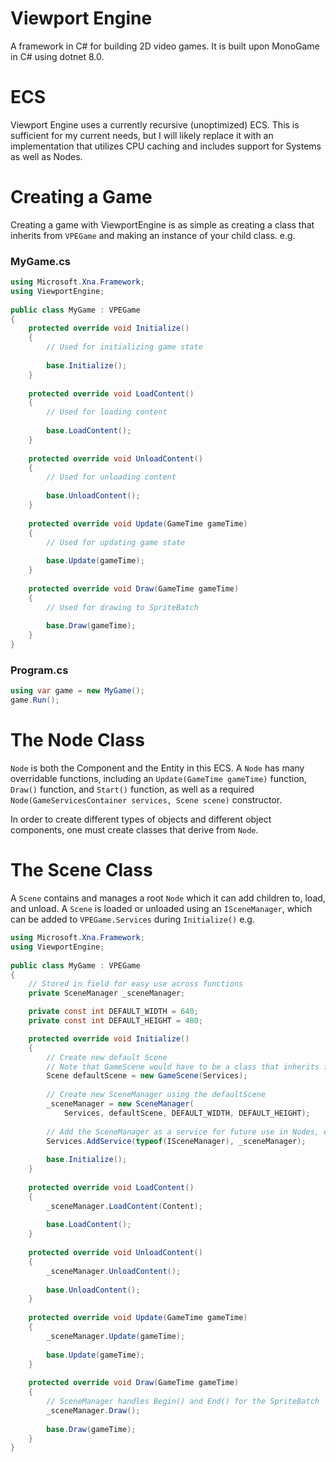 ﻿# Viewport Engine

A framework in C# for building 2D video games. It is built upon MonoGame in C# using dotnet 8.0.

# ECS

Viewport Engine uses a currently recursive (unoptimized) ECS. This is sufficient for my current needs, but I will likely replace it with an implementation that utilizes CPU caching and includes support for Systems as well as Nodes.

# Creating a Game

Creating a game with ViewportEngine is as simple as creating a class that inherits from `VPEGame` and making an instance of your child class.
e.g.

### MyGame.cs
~~~c#
using Microsoft.Xna.Framework;  
using ViewportEngine;  
  
public class MyGame : VPEGame  
{
	protected override void Initialize()  
	{  
		// Used for initializing game state
		
		base.Initialize();
	}
	
	protected override void LoadContent()  
	{  
		// Used for loading content
		
		base.LoadContent();  
	}
	
	protected override void UnloadContent()  
	{  
		// Used for unloading content
		
		base.UnloadContent();  
	}
	
	protected override void Update(GameTime gameTime)  
	{  
		// Used for updating game state  
		
		base.Update(gameTime);
	}
	
	protected override void Draw(GameTime gameTime)  
	{  
		// Used for drawing to SpriteBatch  
		
		base.Draw(gameTime);
	}  
}
~~~
### Program.cs
~~~c#
using var game = new MyGame();  
game.Run();
~~~

# The Node Class
`Node` is both the Component and the Entity in this ECS. A `Node` has many overridable functions, including an `Update(GameTime gameTime)` function, `Draw()` function, and `Start()` function, as well as a required `Node(GameServicesContainer services, Scene scene)` constructor.

In order to create different types of objects and different object components, one must create classes that derive from `Node`.

# The Scene Class
A `Scene` contains and manages a root `Node` which it can add children to, load, and unload. A `Scene` is loaded or unloaded using an `ISceneManager`, which can be added to `VPEGame.Services` during `Initialize()`
e.g.
~~~c#
using Microsoft.Xna.Framework;  
using ViewportEngine;  
  
public class MyGame : VPEGame  
{
	// Stored in field for easy use across functions
	private SceneManager _sceneManager;

	private const int DEFAULT_WIDTH = 640;
	private const int DEFAULT_HEIGHT = 480;

	protected override void Initialize()  
	{  
		// Create new default Scene
		// Note that GameScene would have to be a class that inherits from Scene
		Scene defaultScene = new GameScene(Services);
		
		// Create new SceneManager using the defaultScene  
		_sceneManager = new SceneManager(
			Services, defaultScene, DEFAULT_WIDTH, DEFAULT_HEIGHT);
			
		// Add the SceneManager as a service for future use in Nodes, etc. 	
		Services.AddService(typeof(ISceneManager), _sceneManager);
		
		base.Initialize();
	}
	
	protected override void LoadContent()  
	{  
		_sceneManager.LoadContent(Content);
		
		base.LoadContent();  
	}
	
	protected override void UnloadContent()  
	{  
		_sceneManager.UnloadContent();
		
		base.UnloadContent();  
	}
	
	protected override void Update(GameTime gameTime)  
	{  
		_sceneManager.Update(gameTime);
		
		base.Update(gameTime);
	}
	
	protected override void Draw(GameTime gameTime)  
	{  
		// SceneManager handles Begin() and End() for the SpriteBatch
		_sceneManager.Draw();
		
		base.Draw(gameTime);
	}  
}
~~~
